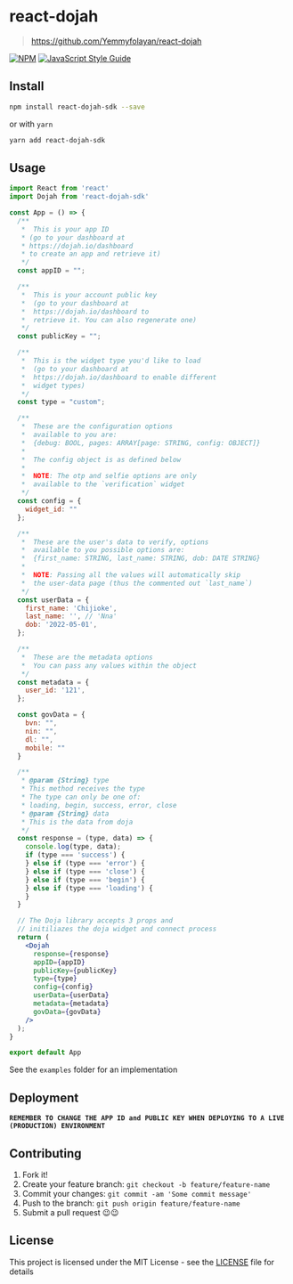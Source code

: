 # react-dojah

> https://github.com/Yemmyfolayan/react-dojah

[![NPM](https://img.shields.io/npm/v/react-dojah.svg)](https://www.npmjs.com/package/react-dojah-sdk) [![JavaScript Style Guide](https://img.shields.io/badge/code_style-standard-brightgreen.svg)](https://standardjs.com)


## Install

```sh
npm install react-dojah-sdk --save
```

or with `yarn`

```sh
yarn add react-dojah-sdk
```

## Usage

```jsx
import React from 'react'
import Dojah from 'react-dojah-sdk'

const App = () => {
  /**
   *  This is your app ID
   * (go to your dashboard at
   * https://dojah.io/dashboard
   * to create an app and retrieve it)
   */
  const appID = "";

  /**
   *  This is your account public key
   *  (go to your dashboard at
   *  https://dojah.io/dashboard to
   *  retrieve it. You can also regenerate one)
   */
  const publicKey = "";

  /**
   *  This is the widget type you'd like to load
   *  (go to your dashboard at
   *  https://dojah.io/dashboard to enable different
   *  widget types)
   */
  const type = "custom";

  /**
   *  These are the configuration options
   *  available to you are:
   *  {debug: BOOL, pages: ARRAY[page: STRING, config: OBJECT]}
   *
   *  The config object is as defined below
   *
   *  NOTE: The otp and selfie options are only
   *  available to the `verification` widget
   */
  const config = {
    widget_id: ""
  };

  /**
   *  These are the user's data to verify, options
   *  available to you possible options are:
   *  {first_name: STRING, last_name: STRING, dob: DATE STRING}
   *
   *  NOTE: Passing all the values will automatically skip
   *  the user-data page (thus the commented out `last_name`)
   */
  const userData = {
    first_name: 'Chijioke',
    last_name: '', // 'Nna'
    dob: '2022-05-01',
  };

  /**
   *  These are the metadata options
   *  You can pass any values within the object
   */
  const metadata = {
    user_id: '121',
  };

  const govData = {
    bvn: "",
    nin: "",
    dl: "",
    mobile: ""
  }

  /**
   * @param {String} type
   * This method receives the type
   * The type can only be one of:
   * loading, begin, success, error, close
   * @param {String} data
   * This is the data from doja
   */
  const response = (type, data) => {
    console.log(type, data);
    if (type === 'success') {
    } else if (type === 'error') {
    } else if (type === 'close') {
    } else if (type === 'begin') {
    } else if (type === 'loading') {
    }
  }

  // The Doja library accepts 3 props and
  // initiliazes the doja widget and connect process
  return (
    <Dojah
      response={response}
      appID={appID}
      publicKey={publicKey}
      type={type}
      config={config}
      userData={userData}
      metadata={metadata}
      govData={govData}
    />
  );
}

export default App

```

See the `examples` folder for an implementation

## Deployment

**`REMEMBER TO CHANGE THE APP ID and PUBLIC KEY WHEN DEPLOYING TO A LIVE (PRODUCTION) ENVIRONMENT`**

## Contributing

1. Fork it!
2. Create your feature branch: `git checkout -b feature/feature-name`
3. Commit your changes: `git commit -am 'Some commit message'`
4. Push to the branch: `git push origin feature/feature-name`
5. Submit a pull request 😉😉

## License

This project is licensed under the MIT License - see the [LICENSE](LICENSE) file for details
